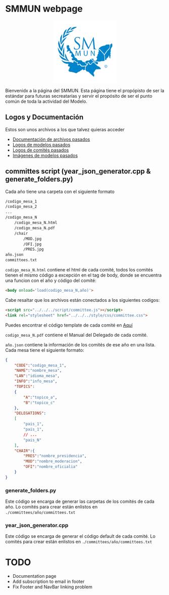 # SMMUN webpage

<img src="./style/img/logos/logoSMMUN.png" alt="SMMUNlogo" width="200" style="display: block; margin: auto"/>

Bienvenidx a la página del SMMUN. Esta página tiene el propópisto de ser la estándar para futuras secreatarías y servir el propósito de ser el punto común de toda la actividad del Modelo.

## Logos y Documentación

Estos son unos archivos a los que talvez quieras acceder
- [Documentación de archivos pasados](./documentation/)
- [Logos de modelos pasados](./style/img/logos/)
- [Logos de comités pasados](./style/img/committees/)
- [Imágenes de modelos pasados](./style/img/about/)

## committes script (year_json_generator.cpp & generate_folders.py)

Cada año tiene una carpeta con el siguiente formato

```txt
/codigo_mesa_1
/codigo_mesa_2
...
/codigo_mesa_N
    /codigo_mesa_N.html
    /codigo_mesa_N.pdf
    /chair
        /MOD.jpg
        /OFI.jpg
        /PRES.jpg
año.json
committees.txt
```

`codigo_mesa_N.html` contiene el html de cada comité, todos los comités tienen el mismo código a excepción en el tag de body, donde se encuentra una funcion con el año y código del comité:

```html
<body onload='load(codigo_mesa_N,año)'>
```

Cabe resaltar que los archivos están conectados a los siguientes codigos:

```html
<script src="../../../script/committee.js"></script>
<link rel="stylesheet" href="../../../style/css/committee.css">
```

Puedes encontrar el código template de cada comité en [Aquí](./committees/template.html)

`codigo_mesa_N.pdf` contiene el Manual del Delegado de cada comité.

`año.json` contiene la información de los comités de ese año en una lista. Cada mesa tiene el siguiente formato:

```json
{
    "CODE":"codigo_mesa_1",
    "NAME":"nombre_mesa",
    "LAN":"idioma_mesa",
    "INFO":"info_mesa",
    "TOPICS":
    {
        "A":"topico_a",
        "B":"topico_c"
    },
    "DELEGATIONS":
    [
        "pais_1",
        "pais_1",
        // ...
        "pais_N"
    ],
    "CHAIR":{
        "PRES":"nombre_presidencia",
        "MOD":"nombre_moderacion",
        "OFI":"nombre_oficialia"
    }
}
```

### generate_folders.py

Este código se encarga de generar las carpetas de los comités de cada año. Lo comités para crear están enlistos en `./committees/año/committees.txt`

### year_json_generator.cpp

Este código se encarga de generar el código default de cada comité. Lo comités para crear están enlistos en `./committees/año/committees.txt`


# TODO

- Documentation page
- Add subscription to email in footer
- Fix Footer and NavBar linking problem
